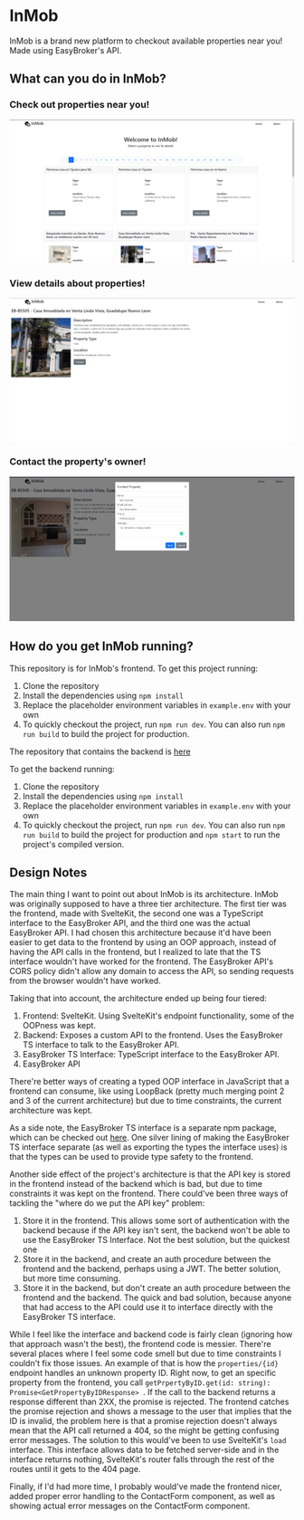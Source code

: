 # InMob

InMob is a brand new platform to checkout available properties near you! Made using EasyBroker's API.

## What can you do in InMob?

### Check out properties near you!
![Screenshots](./readme/main.png)

### View details about properties!
![Screenshots](./readme/details.png)
### Contact the property's owner!
![Screenshots](./readme/contact.png)

## How do you get InMob running?
This repository is for InMob's frontend. To get this project running:
1. Clone the repository
1. Install the dependencies using `npm install`
1. Replace the placeholder environment variables in `example.env` with your own
1. To quickly checkout the project, run `npm run dev`. You can also run `npm run build` to build the project for production.

The repository that contains the backend is [here](https://github.com/rguzg/InMobBackend)

To get the backend running:
1. Clone the repository
1. Install the dependencies using `npm install`
1. Replace the placeholder environment variables in `example.env` with your own
1. To quickly checkout the project, run `npm run dev`. You can also run `npm run build` to build the project for production and `npm start` to run the project's compiled version.

## Design Notes
The main thing I want to point out about InMob is its architecture. InMob was originally supposed to have a three tier architecture. The first tier was the frontend, made with SvelteKit, the second one was a TypeScript interface to the EasyBroker API, and the third one was the actual EasyBroker API. I had chosen this architecture because it'd have been easier to get data to the frontend by using an OOP approach, instead of having the API calls in the frontend, but I realized to late that the TS interface wouldn't have worked for the frontend. The EasyBroker API's CORS policy didn't allow any domain to access the API, so sending requests from the browser wouldn't have worked.

Taking that into account, the architecture ended up being four tiered:
1. Frontend: SvelteKit. Using SvelteKit's endpoint functionality, some of the OOPness was kept. 
1. Backend: Exposes a custom API to the frontend. Uses the EasyBroker TS interface to talk to the EasyBroker API.
1. EasyBroker TS Interface: TypeScript interface to the EasyBroker API.
1. EasyBroker API

There're better ways of creating a typed OOP interface in JavaScript that a frontend can consume, like using LoopBack (pretty much merging point 2 and 3 of the current architecture) but due to time constraints, the current architecture was kept.

As a side note, the EasyBroker TS interface is a separate npm package, which can be checked out [here](https://www.npmjs.com/package/easybrokerapi). One silver lining of making the EasyBroker TS interface separate (as well as exporting the types the interface uses) is that the types can be used to provide type safety to the frontend.

Another side effect of the project's architecture is that the API key is stored in the frontend instead of the backend which is bad, but due to time constraints it was kept on the frontend. There could've been three ways of tackling the "where do we put the API key" problem:
1. Store it in the frontend. This allows some sort of authentication with the backend because if the API key isn't sent, the backend won't be able to use the EasyBroker TS Interface. Not the best solution, but the quickest one
1. Store it in the backend, and create an auth procedure between the frontend and the backend, perhaps using a JWT. The better solution, but more time consuming.
1. Store it in the backend, but don't create an auth procedure between the frontend and the backend. The quick and bad solution, because anyone that had access to the API could use it to interface directly with the EasyBroker TS interface.

While I feel like the interface and backend code is fairly clean (ignoring how that approach wasn't the best), the frontend code is messier. There're several places where I feel some code smell but due to time constraints I couldn't fix those issues. An example of that is how the `properties/{id}` endpoint handles an unknown property ID. Right now, to get an specific property from the frontend, you call `getPrpertyByID.get(id: string): Promise<GetPropertyByIDResponse> `. If the call to the backend returns a response different than 2XX, the promise is rejected. The frontend catches the promise rejection and shows a message to the user that implies that the ID is invalid, the problem here is that a promise rejection doesn't always mean that the API call returned a 404, so the might be getting confusing error messages. The solution to this would've been to use SvelteKit's `load` interface. This interface allows data to be fetched server-side and in the interface returns nothing, SvelteKit's router falls through the rest of the routes until it gets to the 404 page.

Finally, if I'd had more time, I probably would've made the frontend nicer, added proper error handling to the ContactForm component, as well as showing actual error messages on the ContactForm component. 